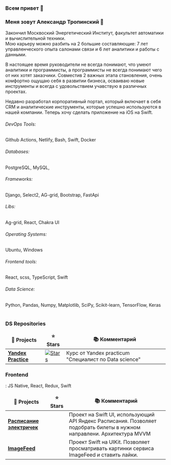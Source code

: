 ### Всем привет 👋

### Меня зовут Александр Тропинский :raising_hand: 

Закончил Москвоский Энергетический Институт, факультет автоматики и вычислительной техники.  
Мою карьеру можно разбить на 2 большие составляющие: 7 лет управленческого опыта салонами связи и 6 лет аналитики и работы с данными.  

В настоящее время руководители не всегда понимают, что умеют аналитики и программисты, а программисты не всегда понимают чего от них хотят заказчики. Совместив 2 важных этапа становления, очень комфортно ощущаю себя в развитии бизнеса, осваиваю новые инструменты и всегда с удовольствием учавствую в различных проектах.

Недавно разработал корпоративный портал, который включает в себя CRM и аналитические инструменты, которые успешно используются в нашей компании. Теперь хочу сделать приложение на iOS на Swift.

###### DevOps Tools:
Github Actions, Netlify, Bash, Swift, Docker

###### Databases: 
PostgreSQL, MySQL,

###### Frameworks: 
Django, Select2, AG-grid, Bootstrap, FastApi

###### Libs: 
Ag-grid, React, Chakra UI

###### Operating Systems: 
Ubuntu, Windows

###### Frontend tools: 
React, scss, TypeScript, Swift

###### Data Science: 
Python, Pandas, Numpy, Matplotlib, SciPy, Scikit-learn, TensorFlow, Keras
<br><br>
<h3>DS Repositories</h3>

<table width=100%>
  <thead align="center">
    <tr border: none;>
      <td><b>🎁 Projects</b></td>
      <td><b>⭐ Stars</b></td>
      <td><b>📚 Комментарий</b></td>
    </tr>
  </thead>
<tr>
      <td><a href="https://github.com/atropinskiy/yandex_practice"><b>Yandex Practice</b></a></td>
      <td><a href="https://github.com/akylson/Terraform_Projects/stargazers"><img alt="Stars" src="https://img.shields.io/github/stars/akylson/Terraform_Projects?style=flat-square&labelColor=343b41"/></a></td>
      <td>Курс от Yandex practicum "Специалист по Data science"</td>
</tr>    
</table>

<h3>Frontend</h3>: 
JS Native, React, Redux, Swift
<table width="100%">
  <thead align="center">
    <tr border: none;>
      <td><b>🎁 Projects</b></td>
      <td><b>⭐ Stars</b></td>
      <td><b>📚 Комментарий</b></td>
    </tr>
  </thead>
  <tr>
    <td><a href="https://github.com/atropinskiy/schedule"><b>Расписание электричек</b></a></td>
    <td></td>
    <td>Проект на Swift UI, использующий API Яндекс Расписания. Позволяет подобрать билеты в нужном направлени. Архитектура MVVM</td>
  </tr>
    <tr>
    <td><a href="https://github.com/atropinskiy/schedule"><b>ImageFeed</b></a></td>
    <td></td>
    <td>Проект Swift на UIKit. Позволяет просматривать картинки сервиса ImageFeed и ставить лайки. </td>
  </tr>
</table>
